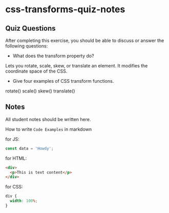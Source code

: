 # css-transforms-quiz-notes

## Quiz Questions

After completing this exercise, you should be able to discuss or answer the following questions:

- What does the transform property do?

Lets you rotate, scale, skew, or translate an element.
It modifies the coordinate space of the CSS.

- Give four examples of CSS transform functions.

rotate()
scale()
skew()
translate()

## Notes

All student notes should be written here.

How to write `Code Examples` in markdown

for JS:

```javascript
const data = 'Howdy';
```

for HTML:

```html
<div>
  <p>This is text content</p>
</div>
```

for CSS:

```css
div {
  width: 100%;
}
```
